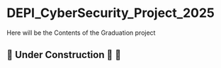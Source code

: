 # DEPI_CyberSecurity_Project_2025

Here will be the Contents of the Graduation project 

## :construction: Under Construction :hammer: :construction_worker: 
